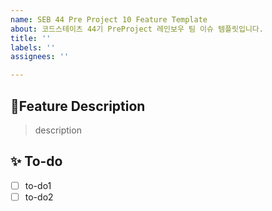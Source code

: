 ```yaml
---
name: SEB 44 Pre Project 10 Feature Template
about: 코드스테이츠 44기 PreProject 레인보우 팀 이슈 템플릿입니다.
title: ''
labels: ''
assignees: ''

---
```


## 📌Feature Description
<!-- 해당 이슈에 대한 설명을 적어주세요! -->
> description
## ✨ To-do
<!-- 해당 이슈를 위해 구현해야 될 기능에 대해 적어주세요! -->
- [ ] to-do1
- [ ] to-do2
